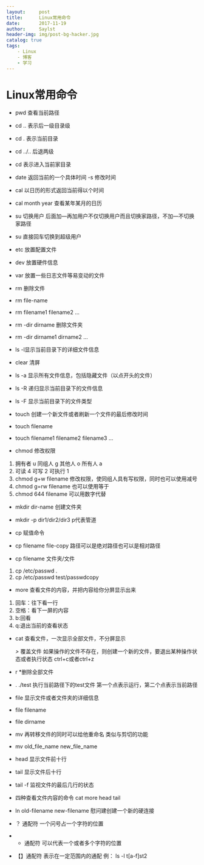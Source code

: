 ```yaml
---
layout:     post
title:      Linux常用命令
date:       2017-11-19
author:     Saylst
header-img: img/post-bg-hacker.jpg
catalog: true
tags:
    - Linux
    - 博客
    - 学习
---
```



# Linux常用命令

- pwd  查看当前路径

- cd ..    表示后一级目录级

- cd .   表示当前目录

- cd ../..   后退两级

- cd  表示进入当前家目录

- date 返回当前的一个具体时间    -s  修改时间

- cal  以日历的形式返回当前得以个时间

- cal month year  查看某年某月的日历

- su 切换用户    后面加—再加用户不仅切换用户而且切换家路径，不加—不切换家路径   

- su  直接回车切换到超级用户

- etc 放置配置文件

- dev 放置硬件信息

- var 放置一些日志文件等易变动的文件

- rm  删除文件

- rm file-name

- rm filename1 filename2 ...

- rm -dir dirname  删除文件夹

- rm -dir dirname1 dirname2 ...

- ls -l显示当前目录下的详细文件信息

- clear   清屏

- ls -a 显示所有文件信息，包括隐藏文件（以点开头的文件）

- ls -R 递归显示当前目录下的文件信息

- ls -F  显示当前目录下的文件类型

- touch  创建一个新文件或者刷新一个文件的最后修改时间

- touch filename

- touch filename1 filename2 filename3 ...

- chmod  修改权限
1. 拥有者 u  同组人 g   其他人 o   所有人 a
3. 可读 4  可写 2  可执行 1
5. chmod g+w filename  修改权限，使同组人具有写权限，同时也可以使用减号
7. chmod g=rw filename   也可以使用等于
9. chmod 644 filename   可以用数字代替

- mkdir  dir-name   创建文件夹

- mkdir -p  dir1/dir2/dir3  p代表管道

- cp 赋值命令

- cp filename file-copy    路径可以是绝对路径也可以是相对路径

- cp filename 文件夹/文件
1. cp /etc/passwd .
3. cp /etc/passwd test/passwdcopy

- more 查看文件的内容，并把内容给你分屏显示出来
1. 回车：往下看一行
2. 空格：看下一屏的内容
4. b:回看
5. q:退出当前的查看状态

- cat 查看文件，一次显示全部文件，不分屏显示

  *>*  覆盖文件   如果操作的文件不存在，则创建一个新的文件，要退出某种操作状态或者执行状态 ctrl+c或者ctrl+z

- r *删除全部文件

- . ./test  执行当前路径下的test文件   第一个点表示运行，第二个点表示当前路径

- file 显示文件或者文件夹的详细信息

- file filename

- file dirname

- mv 再转移文件的同时可以给他重命名  类似与剪切的功能

- mv old_file_name new_file_name

- head   显示文件前十行 

- tail   显示文件后十行

- tail -f 监视文件的最后几行的状态

- 四种查看文件内容的命令  cat more head tail

- ln old-filename  new-filename 慰问建创建一个新的硬连接

- ？ 通配符 一个问号占一个字符的位置

- *  通配符 可以代表一个或者多个字符的位置

- 【】通配符  表示在一定范围内的通配    例： ls -l t[a-f]st2
